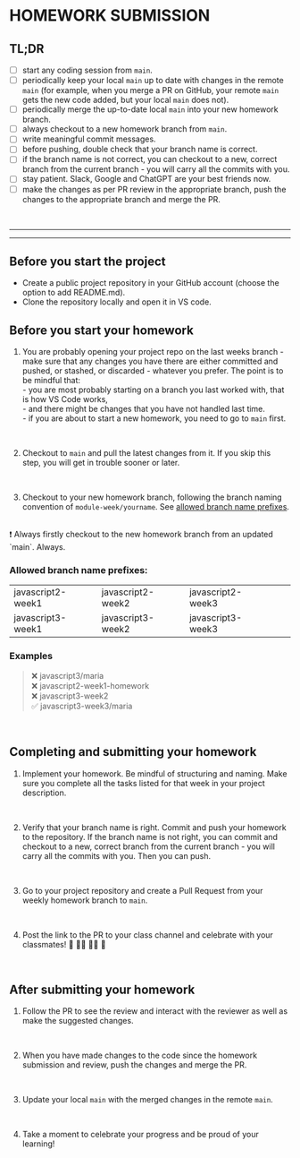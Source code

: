# HOMEWORK SUBMISSION

## TL;DR

- [ ] start any coding session from `main`.
- [ ] periodically keep your local `main` up to date with changes in the remote `main` (for example, when you merge a PR on GitHub, your remote `main` gets the new code added, but your local `main` does not).
- [ ] periodically merge the up-to-date local `main` into your new homework branch.
- [ ] always checkout to a new homework branch from `main`.
- [ ] write meaningful commit messages.
- [ ] before pushing, double check that your branch name is correct.
- [ ] if the branch name is not correct, you can checkout to a new, correct branch from the current branch - you will carry all the commits with you.
- [ ] stay patient. Slack, Google and ChatGPT are your best friends now.
- [ ] make the changes as per PR review in the appropriate branch, push the changes to the appropriate branch and merge the PR.

 <br/>

<hr>
<hr>

## Before you start the project

- Create a public project repository in your GitHub account (choose the option to add README.md).
- Clone the repository locally and open it in VS code.

## Before you start your homework

1. You are probably opening your project repo on the last weeks branch - make sure that any changes you have there are either committed and pushed, or stashed, or discarded - whatever you prefer. The point is to be mindful that:
   <br/> - you are most probably starting on a branch you last worked with, that is how VS Code works,
   <br/> - and there might be changes that you have not handled last time.
   <br/> - if you are about to start a new homework, you need to go to `main` first.

<br/>

2. Checkout to `main` and pull the latest changes from it. If you skip this step, you will get in trouble sooner or later.

<br/>

3. Checkout to your new homework branch, following the branch naming convention of `module-week/yourname`.
   See [allowed branch name prefixes](#allowed-branch-name-prefixes).

<br/>
❗ Always firstly checkout to the new homework branch from an updated `main`. Always.

<br/>

### Allowed branch name prefixes:

|                   |                   |                   |     |     |
| ----------------- | ----------------- | ----------------- | --- | --- |
| javascript2-week1 | javascript2-week2 | javascript2-week3 |     |
| javascript3-week1 | javascript3-week2 | javascript3-week3 |     |

### Examples

> ❌ javascript3/maria <br/>
> ❌ javascript2-week1-homework <br/>
> ❌ javascript3-week2 <br/>
> ✅ javascript3-week3/maria

<br/>

## Completing and submitting your homework

1. Implement your homework. Be mindful of structuring and naming. Make sure you complete all the tasks listed for that week in your project description.

<br/>

2. Verify that your branch name is right. Commit and push your homework to the repository. If the branch name is not right, you can commit and checkout to a new, correct branch from the current branch - you will carry all the commits with you. Then you can push.

<br/>

3. Go to your project repository and create a Pull Request from your weekly homework branch to `main`.

<br/>

4. Post the link to the PR to your class channel and celebrate with your classmates! 🎉 💃🏽 🕺🏾 🥳

<br/>

## After submitting your homework

1. Follow the PR to see the review and interact with the reviewer as well as make the suggested changes.

<br/>

2. When you have made changes to the code since the homework submission and review, push the changes and merge the PR.

<br/>

3. Update your local `main` with the merged changes in the remote `main`.

<br/>

4. Take a moment to celebrate your progress and be proud of your learning!

